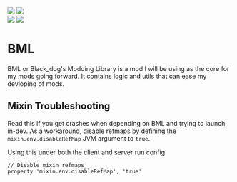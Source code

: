 [![](https://img.shields.io/endpoint?url=https%3A%2F%2Fcurseforge-badge-shields-io-caaw7pcenm0t.runkit.sh%2Fdownloads%3FprojectId%3D371791%26mode%3Dfull)](https://minecraft.curseforge.com/projects/bml)
[![](https://img.shields.io/endpoint?url=https%3A%2F%2Fcurseforge-badge-shields-io-caaw7pcenm0t.runkit.sh%2Fversions%3FprojectId%3D371791)](https://minecraft.curseforge.com/projects/bml)   
[![](https://img.shields.io/endpoint?url=https%3A%2F%2Fmodrinth-badge-shields-io-s1co4c2czdpy.runkit.sh/%2Fdownloads%3FprojectId%3DFbqCRYwN%26mode%3Dfull)](https://minecraft.curseforge.com/projects/bml)
[![](https://img.shields.io/endpoint?url=https%3A%2F%2Fmodrinth-badge-shields-io-s1co4c2czdpy.runkit.sh%2Fversions%3FprojectId%3DFbqCRYwN)](https://minecraft.curseforge.com/projects/bml)
# BML
BML or Black_dog's Modding Library is a mod I will be using as the core for my mods going forward.
It contains logic and utils that can ease my devloping of mods.

## Mixin Troubleshooting
Read this if you get crashes when depending on BML and trying to launch in-dev.
As a workaround, disable refmaps by defining the `mixin.env.disableRefMap`
JVM argument to `true`.

Using this under both the client and server run config
```
// Disable mixin refmaps
property 'mixin.env.disableRefMap', 'true'
```
